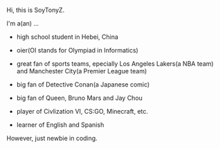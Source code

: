 Hi, this is SoyTonyZ.

I'm a(an) ...

- high school student in Hebei, China

- oier(OI stands for Olympiad in Informatics)

- great fan of sports teams, epecially Los Angeles Lakers(a NBA team) and Manchester City(a Premier League team)

- big fan of Detective Conan(a Japanese comic)

- big fan of Queen, Bruno Mars and Jay Chou

- player of Civlization VI, CS:GO, Minecraft, etc.

- learner of English and Spanish

However, just newbie in coding.
